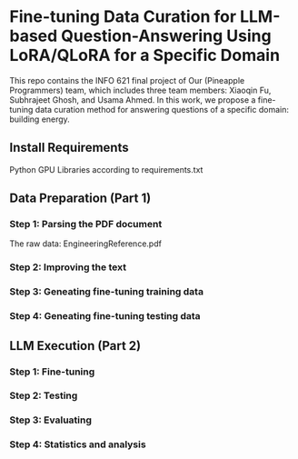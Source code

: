 # Fine-tuning Data Curation for LLM-based Question-Answering Using LoRA/QLoRA for a Specific Domain

This repo contains the INFO 621 final project of Our (Pineapple Programmers) team, which includes three team members: Xiaoqin Fu, Subhrajeet Ghosh, and Usama Ahmed. In this work, we propose a fine-tuning data curation method for answering questions of a specific domain: building energy.

## Install Requirements
  Python
  GPU
  Libraries according to requirements.txt
  
## Data Preparation (Part 1)

### Step 1: Parsing the PDF document
 The raw data: EngineeringReference.pdf
 
### Step 2: Improving the text

### Step 3: Geneating fine-tuning training data

### Step 4: Geneating fine-tuning testing data


## LLM Execution (Part 2)

### Step 1: Fine-tuning

### Step 2: Testing

### Step 3: Evaluating

### Step 4: Statistics and analysis
